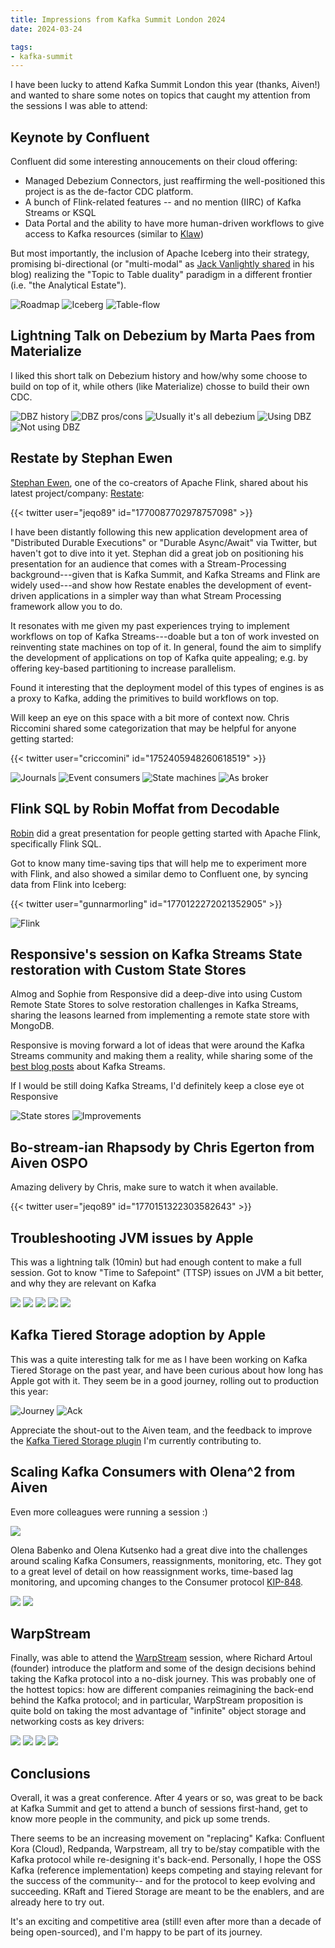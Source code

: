 ```yaml
---
title: Impressions from Kafka Summit London 2024
date: 2024-03-24

tags:
- kafka-summit
---
```


I have been lucky to attend Kafka Summit London this year (thanks, Aiven!) 
and wanted to share some notes on topics that caught my attention from the sessions I was able to attend:

<!--more-->

## Keynote by Confluent

Confluent did some interesting annoucements on their cloud offering:

- Managed Debezium Connectors, just reaffirming the well-positioned this project is as the de-factor CDC platform.
- A bunch of Flink-related features -- and no mention (IIRC) of Kafka Streams or KSQL
- Data Portal and the ability to have more human-driven workflows to give access to Kafka resources (similar to [Klaw](https://www.klaw-project.io/))

But most importantly, the inclusion of Apache Iceberg into their strategy, 
promising bi-directional (or "multi-modal" as [Jack Vanlightly shared](https://jack-vanlightly.com/blog/2024/3/19/tableflow-the-stream-table-kafka-iceberg-duality) in his blog) 
realizing the "Topic to Table duality" paradigm in a different frontier (i.e. "the Analytical Estate"). 

![Roadmap](keynote-1.jpg)
![Iceberg](keynote-2.jpg)
![Table-flow](keynote-3.jpg)

## Lightning Talk on Debezium by Marta Paes from Materialize

I liked this short talk on Debezium history and how/why some choose to build on top of it, while others (like Materialize) chosse to build their own CDC.

![DBZ history](dbz-1.jpg)
![DBZ pros/cons](dbz-2.jpg)
![Usually it's all debezium](dbz-3.jpg)
![Using DBZ](dbz-4.jpg)
![Not using DBZ](dbz-5.jpg)

## Restate by Stephan Ewen

[Stephan Ewen](https://twitter.com/StephanEwen), one of the co-creators of Apache Flink, 
shared about his latest project/company: [Restate](https://twitter.com/restatedev):

{{< twitter user="jeqo89" id="1770087702978757098" >}}

I have been distantly following this new application development area of "Distributed Durable Executions" or "Durable Async/Await" via Twitter, but haven't got to dive into it yet.
Stephan did a great job on positioning his presentation for an audience that comes with a Stream-Processing background---given that is Kafka Summit, and Kafka Streams and Flink are widely used---and show how Restate enables the development of event-driven applications in a simpler way than what Stream Processing framework allow you to do.

It resonates with me given my past experiences trying to implement workflows on top of Kafka Streams---doable but a ton of work invested on reinventing state machines on top of it. In general, found the aim to simplify the development of applications on top of Kafka quite appealing; e.g. by offering key-based partitioning to increase parallelism.

Found it interesting that the deployment model of this types of engines is as a proxy to Kafka, adding the primitives to build workflows on top.

Will keep an eye on this space with a bit more of context now. Chris Riccomini shared some categorization that may be helpful for anyone getting started: 

{{< twitter user="criccomini" id="1752405948260618519" >}}

![Journals](restate-1.jpg)
![Event consumers](restate-2.jpg)
![State machines](restate-3.jpg)
![As broker](restate-4.jpg)

## Flink SQL by Robin Moffat from Decodable

[Robin](https://twitter.com/rmoff/) did a great presentation for people getting started with Apache Flink, specifically Flink SQL.

Got to know many time-saving tips that will help me to experiment more with Flink, and also showed a similar demo to Confluent one, by syncing data from Flink into Iceberg: 

{{< twitter user="gunnarmorling" id="1770122272021352905" >}}

![Flink](flink-1.jpg)

## Responsive's session on Kafka Streams State restoration with Custom State Stores

Almog and Sophie from Responsive did a deep-dive into using Custom Remote State Stores to solve restoration challenges in Kafka Streams, sharing the leasons learned from implementing a remote state store with MongoDB.

Responsive is moving forward a lot of ideas that were around the Kafka Streams community and making them a reality, while sharing some of the [best blog posts](https://www.responsive.dev/blog) about Kafka Streams.

If I would be still doing Kafka Streams, I'd definitely keep a close eye ot Responsive

![State stores](responsive-1.jpg)
![Improvements](responsive-2.jpg)

## Bo-stream-ian Rhapsody by Chris Egerton from Aiven OSPO

Amazing delivery by Chris, make sure to watch it when available.

{{< twitter user="jeqo89" id="1770151322303582643" >}}

## Troubleshooting JVM issues by Apple

This was a lightning talk (10min) but had enough content to make a full session. 
Got to know "Time to Safepoint" (TTSP) issues on JVM a bit better, and why they are relevant on Kafka

![](jvm-1.jpg)
![](jvm-2.jpg)
![](jvm-3.jpg)
![](jvm-4.jpg)
![](jvm-5.jpg)

## Kafka Tiered Storage adoption by Apple

This was a quite interesting talk for me as I have been working on Kafka Tiered Storage on the past year, and have been curious about how long has Apple got with it.
They seem be in a good journey, rolling out to production this year:

![Journey](ts-1.jpg)
![Ack](ts-2.jpg)

Appreciate the shout-out to the Aiven team, and the feedback to improve the [Kafka Tiered Storage plugin](https://github.com/Aiven-Open/tiered-storage-for-apache-kafka) I'm currently contributing to.

## Scaling Kafka Consumers with Olena^2 from Aiven

Even more colleagues were running a session :) 

![](consumers-1.jpg)

Olena Babenko and Olena Kutsenko had a great dive into the challenges around scaling Kafka Consumers, reassignments, monitoring, etc.
They got to a great level of detail on how reassignment works, time-based lag monitoring, and upcoming changes to the Consumer protocol [KIP-848](https://cwiki.apache.org/confluence/display/KAFKA/KIP-848%3A+The+Next+Generation+of+the+Consumer+Rebalance+Protocol).

![](consumers-2.jpg)
![](consumers-3.jpg)

## WarpStream

Finally, was able to attend the [WarpStream](https://www.warpstream.com/) session, where Richard Artoul (founder) introduce the platform and some of the design decisions behind taking the Kafka protocol into a no-disk journey.
This was probably one of the hottest topics: how are different companies reimagining the back-end behind the Kafka protocol; 
and in particular, WarpStream proposition is quite bold on taking the most advantage of "infinite" object storage and networking costs as key drivers:

![](warpstream-1.jpg)
![](warpstream-2.jpg)
![](warpstream-3.jpg)
![](warpstream-4.jpg)

## Conclusions

Overall, it was a great conference. After 4 years or so, was great to be back at Kafka Summit and get to attend a bunch of sessions first-hand, get to know more people in the community, and pick up some trends.

There seems to be an increasing movement on "replacing" Kafka: Confluent Kora (Cloud), Redpanda, Warpstream, all try to be/stay compatible with the Kafka protocol while re-designing it's back-end.
Personally, I hope the OSS Kafka (reference implementation) keeps competing and staying relevant for the success of the community-- and for the protocol to keep evolving and succeeding.
KRaft and Tiered Storage are meant to be the enablers, and are already here to try out. 

It's an exciting and competitive area (still! even after more than a decade of being open-sourced), and I'm happy to be part of its journey.

